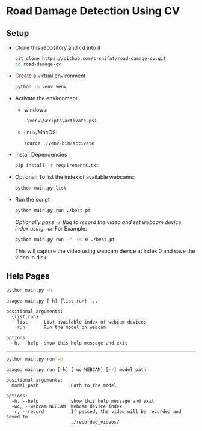 # Road Damage Detection Using CV

## Setup

- Clone this repository and cd into it
    ```bash
    git clone https://github.com/s-shifat/road-damage-cv.git 
    cd road-damage-cv
    ```

-  Create a virtual environment
    ```bash
    python -m venv venv
    ```
-  Activate the environment
    * windows:
        ```powershell
        .\venv\Scripts\activate.ps1
        ```
    * linux/MacOS:
        ```powershell
        source ./venv/bin/activate
        ```

- Install Dependencies
    ```bash
    pip install -r requirements.txt
    ```
- Optional: To list the index of available webcams:
    ```bash
    python main.py list
    ```
 
- Run the script
    ```bash
    python main.py run ./best.pt
    ```

    *Optionally pass `-r` flag to record the video and set webcam device index using `-wc`*
    For Example:
    ```bash
    python main.py run -r -wc 0 ./best.pt
    ```
    This will capture the video using webcam device at index 0 and save the video in disk.


## Help Pages

```bash
python main.py -h
```

```text
usage: main.py [-h] {list,run} ...

positional arguments:
  {list,run}
    list      List available index of webcam devices
    run       Run the model on webcam

options:
  -h, --help  show this help message and exit
```


---

```bash
python main.py run -h
```
```text
usage: main.py run [-h] [-wc WEBCAM] [-r] model_path

positional arguments:
  model_path            Path to the model

options:
  -h, --help            show this help message and exit
  -wc, --webcam WEBCAM  Webcam device index
  -r, --record          If passed, the video will be recorded and saved to
                        ./recorded_videos/

```
